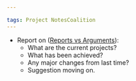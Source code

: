 ```yaml
---

tags: Project NotesCoalition 
---
```


- Report on ([Reports vs Arguments](Reports%20vs%20Arguments.md)): 
	- What are the current projects?
	- What has been achieved?
	- Any major changes from last time?
	- Suggestion moving on.
